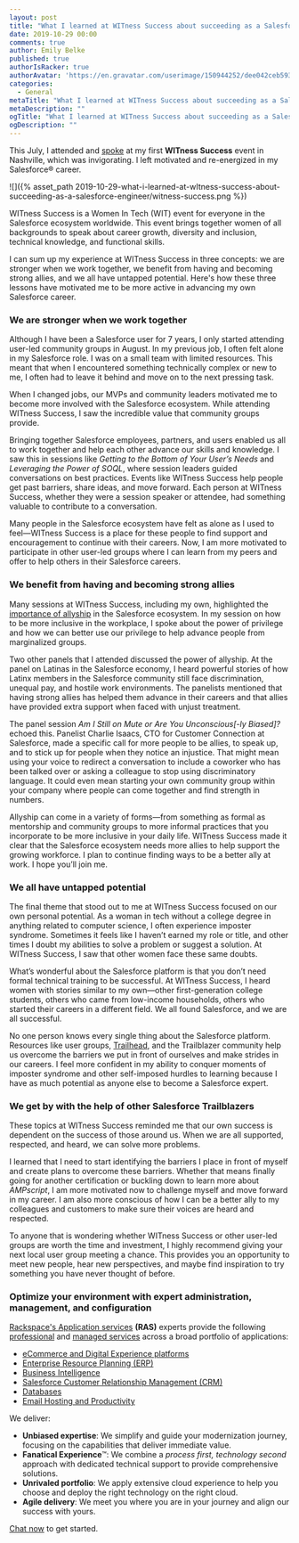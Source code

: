```yaml
---
layout: post
title: "What I learned at WITness Success about succeeding as a Salesforce engineer"
date: 2019-10-29 00:00
comments: true
author: Emily Belke
published: true
authorIsRacker: true
authorAvatar: 'https://en.gravatar.com/userimage/150944252/dee042ceb59361e378fa53fde9694600'
categories:
  - General
metaTitle: "What I learned at WITness Success about succeeding as a Salesforce engineer"
metaDescription: ""
ogTitle: "What I learned at WITness Success about succeeding as a Salesforce engineer"
ogDescription: ""
---
```

This July, I attended and [spoke](http://witnesssuccess.com/2019-session-speakers/) at my first **WITness Success** event in Nashville, which was invigorating. I left motivated and re-energized in my Salesforce&reg; career.

<!-- more -->

![]({% asset_path 2019-10-29-what-i-learned-at-wItness-success-about-succeeding-as-a-salesforce-engineer/witness-success.png %})

WITness Success is a Women In Tech (WIT) event for everyone in the Salesforce ecosystem worldwide. This event brings together women of all backgrounds to speak about career growth, diversity and inclusion, technical knowledge, and functional skills.

I can sum up my experience at WITness Success in three concepts: we are stronger when we work together, we benefit from having and becoming strong allies, and we all have untapped potential. Here's how these three lessons have motivated me to be more active in advancing my own Salesforce career.

### We are stronger when we work together

Although I have been a Salesforce user for 7 years, I only started attending user-led community groups in August. In my previous job, I often felt alone in my Salesforce role. I was on a small team with limited resources. This meant that when I encountered something technically complex or new to me, I often had to leave it behind and move on to the next pressing task.

When I changed jobs, our MVPs and community leaders motivated me to become more involved with the Salesforce ecosystem. While attending WITness Success, I saw the incredible value that community groups provide.

Bringing together Salesforce employees, partners, and users enabled us all to work together and help each other advance our skills and knowledge. I saw this in sessions like *Getting to the Bottom of Your User’s Needs* and *Leveraging the Power of SOQL*, where session leaders guided conversations on best practices. Events like WITness Success help people get past barriers, share ideas, and move forward. Each person at WITness Success, whether they were a session speaker or attendee, had something valuable to contribute to a conversation.

Many people in the Salesforce ecosystem have felt as alone as I used to feel&mdash;WITness Success is a place for these people to find support and encouragement to continue with their careers. Now, I am more motivated to participate in other user-led groups where I can learn from my peers and offer to help others in their Salesforce careers.

### We benefit from having and becoming strong allies

Many sessions at WITness Success, including my own, highlighted the [importance of allyship](https://www.youtube.com/watch?v=Kcotl7vRbYY&feature=youtu.be) in the Salesforce ecosystem. In my session on how to be more inclusive in the workplace, I spoke about the power of privilege and how we can better use our privilege to help advance people from marginalized groups.

Two other panels that I attended discussed the power of allyship. At the panel on Latinas in the Salesforce economy, I heard powerful stories of how Latinx members in the Salesforce community still face discrimination, unequal pay, and hostile work environments. The panelists mentioned that having strong allies has helped them advance in their careers and that allies have provided extra support when faced with unjust treatment.

The panel session *Am I Still on Mute or Are You Unconscious[-ly Biased]?* echoed this. Panelist Charlie Isaacs, CTO for Customer Connection at Salesforce, made a specific call for more people to be allies, to speak up, and to stick up for people when they notice an injustice. That might mean using your voice to redirect a conversation to include a coworker who has been talked over or asking a colleague to stop using discriminatory language. It could even mean starting your own community group within your company where people can come together and find strength in numbers.

Allyship can come in a variety of forms&mdash;from something as formal as mentorship and community groups to more informal practices that you incorporate to be more inclusive in your daily life. WITness Success made it clear that the Salesforce ecosystem needs more allies to help support the growing workforce. I plan to continue finding ways to be a better ally at work. I hope you’ll join me.

### We all have untapped potential

The final theme that stood out to me at WITness Success focused on our own personal potential. As a woman in tech without a college degree in anything related to computer science, I often experience imposter syndrome. Sometimes it feels like I haven’t earned my role or title, and other times I doubt my abilities to solve a problem or suggest a solution. At WITness Success, I saw that other women face these same doubts.

What’s wonderful about the Salesforce platform is that you don’t need formal technical training to be successful. At WITness Success, I heard women with stories similar to my own&mdash;other first-generation college students, others who came from low-income households, others who started their careers in a different field. We all found Salesforce, and we are all successful.

No one person knows every single thing about the Salesforce platform. Resources like user groups, [Trailhead](https://trailhead.salesforce.com/en/home), and the Trailblazer community help us overcome the barriers we put in front of ourselves and make strides in our careers. I feel more confident in my ability to conquer moments of imposter syndrome and other self-imposed hurdles to learning because I have as much potential as anyone else to become a Salesforce expert.

### We get by with the help of other Salesforce Trailblazers

These topics at WITness Success reminded me that our own success is dependent on the success of those around us. When we are all supported, respected, and heard, we can solve more problems.

I learned that I need to start identifying the barriers I place in front of myself and create plans to overcome these barriers. Whether that means finally going for another certification or buckling down to learn more about *AMPscript*, I am more motivated now to challenge myself and move forward in my career. I am also more conscious of how I can be a better ally to my colleagues and customers to make sure their voices are heard and respected.

To anyone that is wondering whether WITness Success or other user-led groups are worth the time and investment, I highly recommend giving your next local user group meeting a chance. This provides you an opportunity to meet new people, hear new perspectives, and maybe find inspiration to try something you have never thought of before.

### Optimize your environment with expert administration, management, and configuration

[Rackspace's Application services](https://www.rackspace.com/application-management/managed-services)
**(RAS)** experts provide the following [professional](https://www.rackspace.com/application-management/professional-services)
and
[managed services](https://www.rackspace.com/application-management/managed-services) across
a broad portfolio of applications:

- [eCommerce and Digital Experience platforms](https://www.rackspace.com/ecommerce-digital-experience)
- [Enterprise Resource Planning (ERP)](https://www.rackspace.com/erp)
- [Business Intelligence](https://www.rackspace.com/business-intelligence)
- [Salesforce Customer Relationship Management (CRM)](https://www.rackspace.com/salesforce-managed-services)
- [Databases](https://www.rackspace.com/dba-services)
- [Email Hosting and Productivity](https://www.rackspace.com/email-hosting)

We deliver:

- **Unbiased expertise**: We simplify and guide your modernization journey,
focusing on the capabilities that deliver immediate value.
- **Fanatical Experience**&trade;: We combine a *process first, technology second*
approach with dedicated technical support to provide comprehensive solutions.
- **Unrivaled portfolio**: We apply extensive cloud experience to help you
choose and deploy the right technology on the right cloud.
- **Agile delivery**: We meet you where you are in your journey and align
our success with yours.

[Chat now](https://www.rackspace.com/#chat) to get started.
